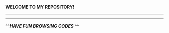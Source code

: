 **WELCOME TO MY REPOSITORY!**
  
----------------------------------------

----------------------------------------
^^**_HAVE FUN BROWSING CODES_**  ^^
 
